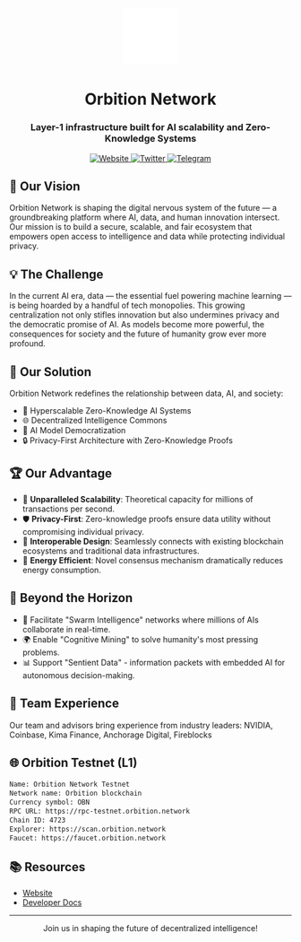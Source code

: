 <h1 align="center">
  <img src="./logo.png" alt="Orbition Network" style="max-width: 100px; height: auto;">
</h1>

<h1 align="center">Orbition Network</h1>
<h3 align="center">Layer-1 infrastructure built for AI scalability and Zero-Knowledge Systems</h3>

<p align="center">
  <a href="https://orbition.network/" target="_blank">
    <img src="https://img.shields.io/badge/Website-orbition.network-blue?style=for-the-badge&logo=web" alt="Website">
  </a>
  <a href="https://x.com/Orbition_Network" target="_blank">
    <img src="https://img.shields.io/badge/Twitter-Orbition__Network-blue?style=for-the-badge&logo=twitter" alt="Twitter">
  </a>
  <a href="https://t.me/OrbitionNetwork" target="_blank">
    <img src="https://img.shields.io/badge/Telegram-Orbition__Network-blue?style=for-the-badge&logo=telegram" alt="Telegram">
  </a>
</p>

## 🌟 Our Vision

Orbition Network is shaping the digital nervous system of the future — a groundbreaking platform where AI, data, and human innovation intersect. Our mission is to build a secure, scalable, and fair ecosystem that empowers open access to intelligence and data while protecting individual privacy.

## 💡 The Challenge

In the current AI era, data — the essential fuel powering machine learning — is being hoarded by a handful of tech monopolies. This growing centralization not only stifles innovation but also undermines privacy and the democratic promise of AI. As models become more powerful, the consequences for society and the future of humanity grow ever more profound.

## 🚀 Our Solution

Orbition Network redefines the relationship between data, AI, and society:

- 🧠 Hyperscalable Zero-Knowledge AI Systems
- 🌐 Decentralized Intelligence Commons
- 🤖 AI Model Democratization
- 🔒 Privacy-First Architecture with Zero-Knowledge Proofs

## 🏆 Our Advantage

- 🚄 **Unparalleled Scalability**: Theoretical capacity for millions of transactions per second.
- 🛡️ **Privacy-First**: Zero-knowledge proofs ensure data utility without compromising individual privacy.
- 🔗 **Interoperable Design**: Seamlessly connects with existing blockchain ecosystems and traditional data infrastructures.
- 🍃 **Energy Efficient**: Novel consensus mechanism dramatically reduces energy consumption.

## 🔮 Beyond the Horizon

- 🐝 Facilitate "Swarm Intelligence" networks where millions of AIs collaborate in real-time.
- 🌍 Enable "Cognitive Mining" to solve humanity's most pressing problems.
- 📊 Support "Sentient Data" - information packets with embedded AI for autonomous decision-making.

## 💼 Team Experience

Our team and advisors bring experience from industry leaders:
NVIDIA, Coinbase, Kima Finance, Anchorage Digital, Fireblocks

## 🌐 Orbition Testnet (L1)

```
Name: Orbition Network Testnet
Network name: Orbition blockchain
Currency symbol: OBN
RPC URL: https://rpc-testnet.orbition.network
Chain ID: 4723
Explorer: https://scan.orbition.network
Faucet: https://faucet.orbition.network
```

## 📚 Resources

- [Website](https://orbition.network/)
- [Developer Docs](https://docs.orbition.network/)

---

<p align="center">Join us in shaping the future of decentralized intelligence!</p>

